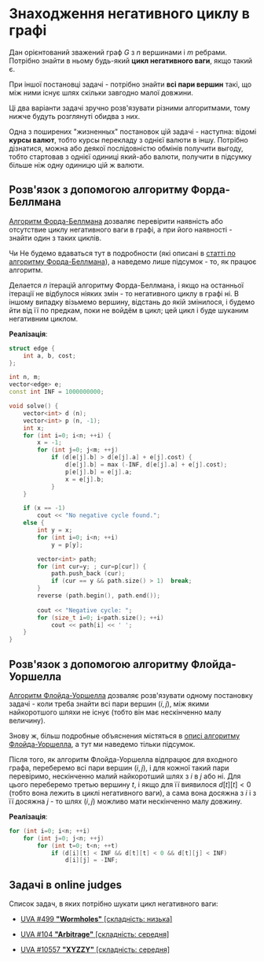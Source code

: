 # Знаходження негативного циклу в графі

Дан орієнтований зважений граф $G$ з $n$ вершинами і $m$ ребрами. Потрібно знайти в ньому будь-який **цикл негативного ваги**, якщо такий є.

При іншої постановці задачі - потрібно знайти **всі пари вершин** такі, що між ними існує шлях скільки завгодно малої довжини.

Ці два варіанти задачі зручно розв'язувати різними алгоритмами, тому нижче будуть розглянуті обидва з них.

Одна з поширених "жизненных" постановок цій задачі - наступна: відомі **курсы валют**, тобто курсы перекладу з однієї валюти в іншу. Потрібно дізнатися, можна або деякої послідовністю обмінів получити выгоду, тобто стартовав з однієї одиниці який-або валюти, получити в підсумку більше ніж одну одиницю цій ж валюти.

## Розв'язок з допомогою алгоритму Форда-Беллмана

[Алгоритм Форда-Беллмана](ford_bellman) дозваляє перевірити наявність або отсутствие циклу негативного ваги в графі, а при його наявності - знайти один з таких циклів.

Чи Не будемо вдаваться тут в подробности (які описані в [статті по алгоритму Форда-Беллмана](ford_bellman)), а наведемо лише підсумок - то, як працює алгоритм.

Делается $n$ ітерацій алгоритму Форда-Беллмана, і якщо на останньої ітерації не відбулося ніяких змін - то негативного циклу в графі ні. В іншому випадку візьмемо вершину, відстань до якій змінилося, і будемо йти від її по предкам, поки не войдём в цикл; цей цикл і буде шуканим негативним циклом.

**Реалізація**:

<!--- TODO: specify code snippet id -->
``` cpp
struct edge {
    int a, b, cost;
};

int n, m;
vector<edge> e;
const int INF = 1000000000;

void solve() {
    vector<int> d (n);
    vector<int> p (n, -1);
    int x;
    for (int i=0; i<n; ++i) {
        x = -1;
        for (int j=0; j<m; ++j)
            if (d[e[j].b] > d[e[j].a] + e[j].cost) {
                d[e[j].b] = max (-INF, d[e[j].a] + e[j].cost);
                p[e[j].b] = e[j].a;
                x = e[j].b;
            }
    }

    if (x == -1)
        cout << "No negative cycle found.";
    else {
        int y = x;
        for (int i=0; i<n; ++i)
            y = p[y];

        vector<int> path;
        for (int cur=y; ; cur=p[cur]) {
            path.push_back (cur);
            if (cur == y && path.size() > 1)  break;
        }
        reverse (path.begin(), path.end());
        
        cout << "Negative cycle: ";
        for (size_t i=0; i<path.size(); ++i)
            cout << path[i] << ' ';
    }
}
```

## Розв'язок з допомогою алгоритму Флойда-Уоршелла

[Алгоритм Флойда-Уоршелла](floyd_warshall_algorithm) дозваляє розв'язувати одному постановку задачі - коли треба знайти всі пари вершин $(i,j)$, між якими найкоротшого шляхи не існує (тобто він має нескінченно малу величину).

Знову ж, більш подробные объяснения містяться в [описі алгоритму Флойда-Уоршелла](floyd_warshall_algorithm), а тут ми наведемо тільки підсумок.

Після того, як алгоритм Флойда-Уоршелла відпрацює для входного графа, переберемо всі пари вершин $(i,j)$, і для кожної такий пари перевіримо, нескінченно малий найкоротший шлях з $i$ в $j$ або ні. Для цього переберемо третью вершину $t$, і якщо для її виявилося $d[t][t]<0$ (тобто вона лежить в циклі негативного ваги), а сама вона досяжна з $i$ і з її досяжна $j$ - то шлях $(i,j)$ можливо мати нескінченно малу довжину.

**Реалізація**:

<!--- TODO: specify code snippet id -->
``` cpp
for (int i=0; i<n; ++i)
    for (int j=0; j<n; ++j)
        for (int t=0; t<n; ++t)
            if (d[i][t] < INF && d[t][t] < 0 && d[t][j] < INF)
                d[i][j] = -INF;
```

## Задачі в online judges

Список задач, в яких потрібно шукати цикл негативного ваги:

* [UVA #499 **"Wormholes"** [складність: низька]](http://uva.onlinejudge.org/index.php?option=com_onlinejudge&Itemid=8&page=show_problem&problem=499)

* [UVA #104 **"Arbitrage"** [складність: середня]](http://uva.onlinejudge.org/index.php?option=com_onlinejudge&Itemid=8&page=show_problem&problem=40)

* [UVA #10557 **"XYZZY"** [складність: середня]](http://uva.onlinejudge.org/index.php?option=com_onlinejudge&Itemid=8&page=show_problem&problem=1498)
